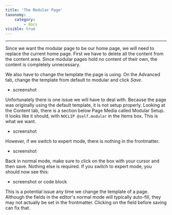 ```yaml
---
title: 'The Modular Page'
taxonomy:
    category:
        - docs
visible: true
---
```


---

Since we want the modular page to be our home page, we will need to replace the current home page. First we have to delete all the content from the content area. Since modular pages hold no content of their own, the content is completely unnecessary.

We also have to change the template the page is using. On the Advanced tab, change the template from default to modular and click _Save_.

- screenshot

Unfortunately there is one issue we will have to deal with. Because the page was originally using the default template, it is not setup properly. Looking at the Content tab, there is a section below Page Media called Modular Setup. It looks like it should, with `NOCLIP @self.modular` in the Items box. This is what we want.

- screenshot

However, if we switch to expert mode, there is nothing in the frontmatter.

- screenshot

Back in normal mode, make sure to click on the box with your cursor and then save. Nothing else is required. If you switch to expert mode, you should now see this:

- screenshot or code block

This is a potential issue any time we change the template of a page. Although the fields in the editor's normal mode will typically auto-fill, they may not actually be set in the frontmatter. Clicking on the field before saving can fix that.